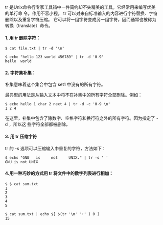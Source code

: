 tr 是Unix命令行专家工具箱中一件简约却不失精美的工具。它经常用来编写优美的单行命 令，作用不容小视。 tr 可以对来自标准输入的内容进行字符替换、字符删除以及重复字符压缩。 它可以将一组字符变成另一组字符，因而通常也被称为转换（translate）命令。

#### 1. 用 tr 删除字符：

```
$ cat file.txt | tr -d '\n'

$ echo "hello 123 world 456789" | tr -d '0-9'
hello  world
```

#### 2. 字符集补集：

补集意味着这个集合中包含 set1 中没有的所有字符。

最典型的用法是从输入文本中将不在补集中的所有字符全部删除。例如：

```
$ echo hello 1 char 2 next 4 | tr -d -c '0-9 \n'
1 2 4
```

在这里，补集中包含了除数字、空格字符和换行符之外的所有字符。因为指定了 -d ，所以这些字符全部都被删除。

#### 3. 用 tr 压缩字符

tr 的 -s 选项可以压缩输入中重复的字符，方法如下：

```
$ echo "GNU   is     not     UNIX." | tr -s ' '
GNU is not UNIX
```

#### 4.用一种巧妙的方式用 tr 将文件中的数字列表进行相加：

```
$ $ cat sum.txt
1
2
3
4
5

$ cat sum.txt | echo $[ $(tr '\n' '+' ) 0 ]
15
```



